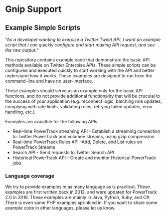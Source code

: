 # Gnip Support

## Example Simple Scripts

*“As a developer wanting to exercise a Twitter Tweet API, I want an example script that I can quickly configure and start making API request, and see the raw output.”*

This repository contains example code that demonstrate the basic API methods available on Twitter Enterpise APIs. These simple scripts can be configured and executed quickly to start working with the API and better understand how it works. These examples are designed to run from the command-line and have no user-interface.

These examples should serve as an example only for the basic API functions, and do not provide additional functionality that will be crucuial to the success of your application (e.g. reconnect logic, batching rule updates, complying with rate limits, validating rules, retrying failed updates, error handling, etc.). 

Examples are avaialble for the following APIs:

+ Real-time PowerTrack streaming API - Establish a streaming connection to Twitter PowerTrack and volumee streams, using gzip compression
+ Real-time PowerTrack Rules API -Add, Delete, and List rules on PowerTrack Streams
+ Search API - Send requests to Twitter Search API
+ Historical PowerTrack API - Create and monitor Historical PowerTrack jobs

### Language coverage

We try to provide examples in as many language as is practical. These examples are first written back in 2012, and were updated for PowerTrack 2.0 in 2016. These examples are mainly in Java, Python, Ruby, and C#. There is even some PHP examples sprinkled in. If you want to share some example code in other languages, please let us know.  

 
